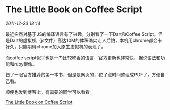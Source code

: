 # The Little Book on Coffee Script
_2011-12-23 18:14_

最近突然对基于JS的编译语言有了兴趣，分别看了一下Dart和Coffee Script。但是Dart的虚拟机（js文件）高达10M的体积确实让人后怕，本机用chrome都会卡好久，只能期待chrome加入原生虚拟机的表现了。

而coffee script似乎也是一门比较吃香的语言，官方更新也非常快，据说语法和功能和ruby很像。

扫了一眼官方推荐的第一本书，但是是网页的，花了点时间整理成PDF了，方便自己看。

顺便也发到博客上，有需要的同学可以看看。

[The Little Book on Coffee Script](../attachments/The-Little-Book-on-Coffee-Script.pdf)